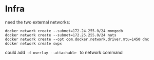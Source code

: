 # Infra
need the two external networks:
```
docker network create --subnet=172.24.255.0/24 mongodb
docker network create --subnet=172.25.255.0/24 nats
docker network create --opt com.docker.network.driver.mtu=1450 dnc
docker network create swpx
```

could add `-d overlay --attachable ` to network command
